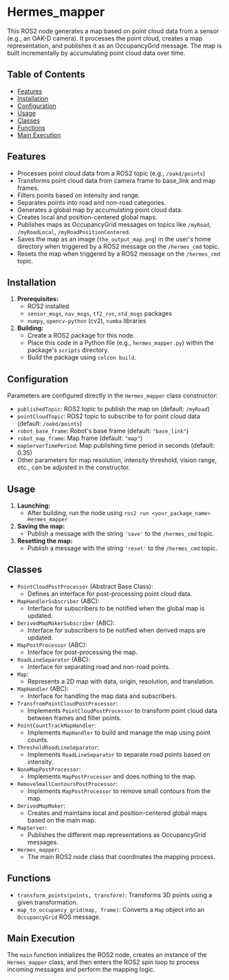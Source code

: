 # Hermes_mapper

This ROS2 node generates a map based on point cloud data from a sensor (e.g., an OAK-D camera). It processes the point cloud, creates a map representation, and publishes it as an OccupancyGrid message. The map is built incrementally by accumulating point cloud data over time.

## Table of Contents

- [Features](#features)
- [Installation](#installation)
- [Configuration](#configuration)
- [Usage](#usage)
- [Classes](#classes)
- [Functions](#functions)
- [Main Execution](#main-execution)

## Features

- Processes point cloud data from a ROS2 topic (e.g., `/oakd/points`)
- Transforms point cloud data from camera frame to base_link and map frames.
- Filters points based on intensity and range.
- Separates points into road and non-road categories.
- Generates a global map by accumulating point cloud data.
- Creates local and position-centered global maps.
- Publishes maps as OccupancyGrid messages on topics like `/myRoad`, `/myRoadLocal`, `/myRoadPositionCentered`.
- Saves the map as an image (`the_output_map.png`) in the user's home directory when triggered by a ROS2 message on the `/hermes_cmd` topic.
- Resets the map when triggered by a ROS2 message on the `/hermes_cmd` topic.

## Installation

1. **Prerequisites:**
   - ROS2 installed
   - `sensor_msgs`, `nav_msgs`, `tf2_ros`, `std_msgs` packages
   - `numpy`, `opencv-python` (cv2), `numba` libraries
2. **Building:**
   - Create a ROS2 package for this node.
   - Place this code in a Python file (e.g., `hermes_mapper.py`) within the package's `scripts` directory.
   - Build the package using `colcon build`.

## Configuration

Parameters are configured directly in the `Hermes_mapper` class constructor:

- `publishedTopic`: ROS2 topic to publish the map on (default: `/myRoad`)
- `pointCloudTopic`: ROS2 topic to subscribe to for point cloud data (default: `/oakd/points`)
- `robot_base_frame`: Robot's base frame (default: `"base_link"`)
- `robot_map_frame`:  Map frame (default: `"map"`)
- `mapServerTimePeriod`: Map publishing time period in seconds (default: 0.35)
- Other parameters for map resolution, intensity threshold, vision range, etc., can be adjusted in the constructor.

## Usage

1. **Launching:**
   - After building, run the node using `ros2 run <your_package_name> Hermes_mapper`
2. **Saving the map:**
   - Publish a message with the string `'save'` to the `/hermes_cmd` topic.
3. **Resetting the map:**
   - Publish a message with the string `'reset'` to the `/hermes_cmd` topic.

## Classes

- `PointCloudPostProcessor` (Abstract Base Class):
    - Defines an interface for post-processing point cloud data.
- `MapHandlerSubscriber` (ABC):
    - Interface for subscribers to be notified when the global map is updated.
- `DerivedMapMakerSubscriber` (ABC):
    - Interface for subscribers to be notified when derived maps are updated.
- `MapPostProcessor` (ABC):
    - Interface for post-processing the map.
- `RoadLineSeparator` (ABC):
    - Interface for separating road and non-road points.
- `Map`:
    - Represents a 2D map with data, origin, resolution, and translation.
- `MapHandler` (ABC):
    - Interface for handling the map data and subscribers.
- `TransfromPointCloudPostProcessor`:
    - Implements `PointCloudPostProcessor` to transform point cloud data between frames and filter points.
- `PointCountTrackMapHandler`:
    - Implements `MapHandler` to build and manage the map using point counts.
- `ThresholdRoadLineSeparator`:
    - Implements `RoadLineSeparator` to separate road points based on intensity. 
- `NoneMapPostProcessor`:
    - Implements `MapPostProcessor` and does nothing to the map.
- `RemoveSmallContoursPostProcessor`:
    - Implements `MapPostProcessor` to remove small contours from the map.
- `DerivedMapMaker`:
    - Creates and maintains local and position-centered global maps based on the main map.
- `MapServer`:
    - Publishes the different map representations as OccupancyGrid messages.
- `Hermes_mapper`:
    - The main ROS2 node class that coordinates the mapping process.

## Functions

- `transform_points(points, transform)`: Transforms 3D points using a given transformation.
- `map_to_occupancy_grid(map, frame)`: Converts a `Map` object into an `OccupancyGrid` ROS message.

## Main Execution

The `main` function initializes the ROS2 node, creates an instance of the `Hermes_mapper` class, and then enters the ROS2 spin loop to process incoming messages and perform the mapping logic.
